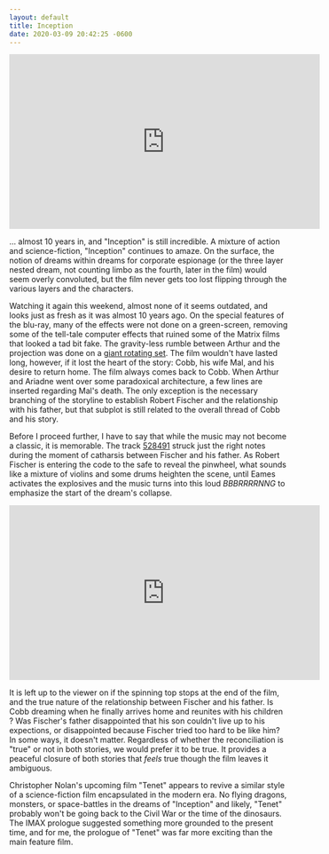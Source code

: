 ```yaml
---
layout: default
title: Inception
date: 2020-03-09 20:42:25 -0600
---
```

<div class="video-container">
<iframe width="560" height="315" src="https://www.youtube.com/embed/0juabdtMzN4" frameborder="0" allow="accelerometer; autoplay; encrypted-media; gyroscope; picture-in-picture" allowfullscreen></iframe>
</div>

... almost 10 years in, and "Inception" is still incredible. A mixture of action and science-fiction, "Inception" continues to amaze. On the surface, the notion of dreams within dreams for corporate espionage (or the three layer nested dream, not counting limbo as the fourth, later in the film) would seem overly convoluted, but the film never gets too lost flipping through the various layers and the characters.

Watching it again this weekend, almost none of it seems outdated, and looks just as fresh as it was almost 10 years ago. On the special features of the blu-ray, many of the effects were not done on a green-screen, removing some of the tell-tale computer effects that ruined some of the Matrix films that looked a tad bit fake. The gravity-less rumble between Arthur and the projection was done on a [giant rotating set](https://www.youtube.com/watch?v=8PhiSSnaUKk). The film wouldn't have lasted long, however, if it lost the heart of the story: Cobb, his wife Mal, and his desire to return home. The film always comes back to Cobb. When Arthur and Ariadne went over some paradoxical architecture, a few lines are inserted regarding Mal's death. The only exception is the necessary branching of the storyline to establish Robert Fischer and the relationship with his father, but that subplot is still related to the overall thread of Cobb and his story.

Before I proceed further, I have to say that while the music may not become a classic, it is memorable. The track [528491](https://www.youtube.com/watch?v=NX7yOVVr_d0) struck just the right notes during the moment of catharsis between Fischer and his father. As Robert Fischer is entering the code to the safe to reveal the pinwheel, what sounds like a mixture of violins and some drums heighten the scene, until Eames activates the explosives and the music turns into this loud *BBBRRRRNNG* to emphasize the start of the dream's collapse.

<div class="video-container">
<iframe width="560" height="315" src="https://www.youtube.com/embed/S8B370KNp1o" frameborder="0" allow="accelerometer; autoplay; encrypted-media; gyroscope; picture-in-picture" allowfullscreen></iframe>
</div>

It is left up to the viewer on if the spinning top stops at the end of the film, and the true nature of the relationship between Fischer and his father. Is Cobb dreaming when he finally arrives home and reunites with his children ? Was Fischer's father disappointed that his son couldn't live up to his expections, or disappointed because Fischer tried too hard to be like him? In some ways, it doesn't matter. Regardless of whether the reconciliation is "true" or not in both stories, we would prefer it to be true. It provides a peaceful closure of both stories that *feels* true though the film leaves it ambiguous. 

Christopher Nolan's upcoming film "Tenet" appears to revive a similar style of a science-fiction film encapsulated in the modern era. No flying dragons, monsters, or space-battles in the dreams of "Inception" and likely, "Tenet" probably won't be going back to the Civil War or the time of the dinosaurs. The IMAX prologue suggested something more grounded to the present time, and for me, the prologue of "Tenet" was far more exciting than the main feature film.